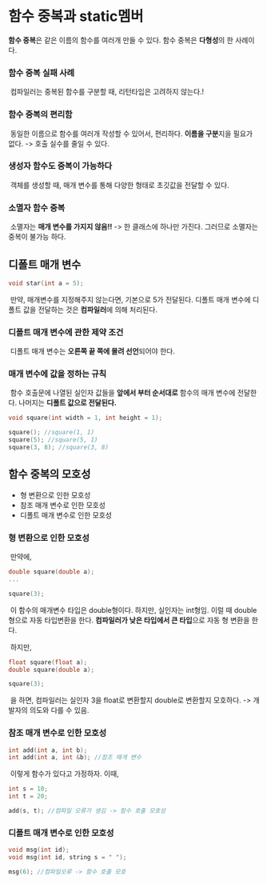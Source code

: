 # 함수 중복과 static멤버

**함수 중복**은 같은 이름의 함수를 여러개 만들 수 있다. 함수 중복은 **다형성**의 한 사례이다.

### 함수 중복 실패 사례

​	컴파일러는 중복된 함수를 구분할 때, 리턴타입은 고려하지 않는다.!

### 함수 중복의 편리함

​	동일한 이름으로 함수를 여러개 작성할 수 있어서, 편리하다. **이름을 구분**지을 필요가 없다. -> 호출 실수를 줄일 수 있다.

### 생성자 함수도 중복이 가능하다

​	객체를 생성할 때, 매개 변수를 통해 다양한 형태로 초깃값을 전달할 수 있다.

### 소멸자 함수 중복	

​	소멸자는 **매개 변수를 가지지 않음!!**  -> 한 클래스에 하나만 가진다. 그러므로 소멸자는 중복이 불가능 하다.

## 디폴트 매개 변수

```cpp
void star(int a = 5);
```

​	만약, 매개변수를 지정해주지 않는다면, 기본으로 5가 전달된다. 디폴트 매개 변수에 디폴트 값을 전달하는 것은 **컴파일러**에 의해 처리된다.

### 디폴트 매개 변수에 관한 제약 조건

​	디폴트 매개 변수는 **오른쪽 끝 쪽에 몰려 선언**되어야 한다.

### 매개 변수에 값을 정하는 규칙

​	함수 호출문에 나열된 실인자 값들을 **앞에서 부터 순서대로** 함수의 매개 변수에 전달한다. 나머지는 **디폴트 값으로 전달된다.**

```cpp
void square(int width = 1, int height = 1);

square(); //square(1, 1)
square(5); //square(5, 1)
square(3, 8); //square(3, 8)
```

## 함수 중복의 모호성

+ 형 변환으로 인한 모호성
+ 참조 매개 변수로 인한 모호성
+ 디폴트 매개 변수로 인한 모호성

### 형 변환으로 인한 모호성

​	만약에,

```cpp
double square(double a);
...

square(3);
```

​	이 함수의 매개변수 타입은 double형이다. 하지만, 실인자는 int형임. 이럴 때 double형으로 자동 타입변환을 한다. **컴파일러가 낮은 타입에서 큰 타입**으로 자동 형 변환을 한다.

​	하지만,

```cpp
float square(float a);
double square(double a);

square(3);
```

​	을 하면, 컴파일러는 실인자 3을 float로 변환할지 double로 변환할지 모호하다. -> 개발자의 의도와 다를 수 있음.

### 참조 매개 변수로 인한 모호성

```cpp
int add(int a, int b);
int add(int a, int &b); //참조 매개 변수
```

​	이렇게 함수가 있다고 가정하자. 이때,

```cpp
int s = 10;
int t = 20;

add(s, t); //컴파일 오류가 생김 -> 함수 호출 모호성
```

### 디폴트 매개 변수로 인한 모호성

```cpp
void msg(int id);
void msg(int id, string s = " ");

msg(6); //컴파일오류 -> 함수 호출 모호
```

